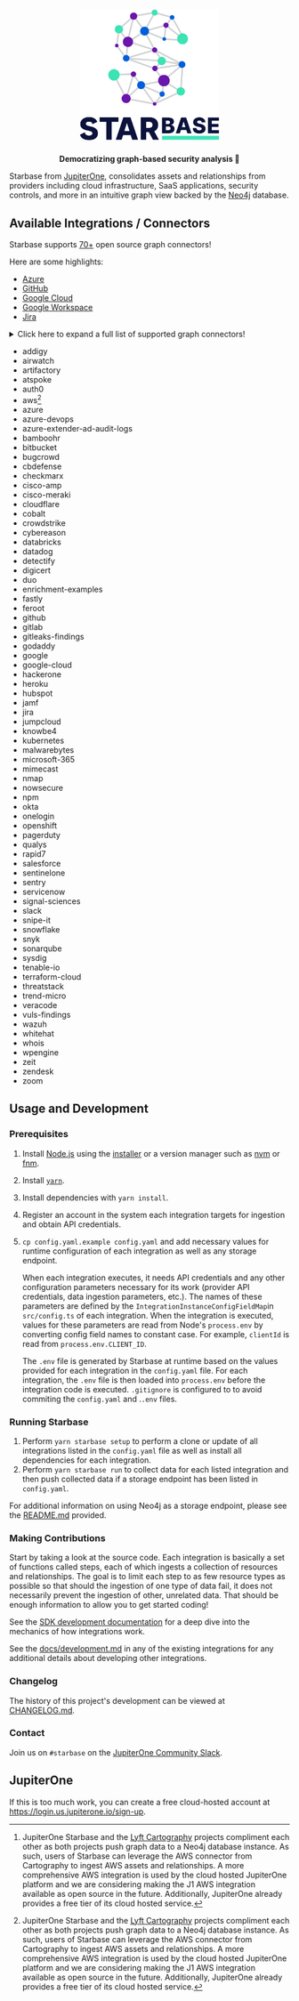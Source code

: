 <h1 align="center">
  <img src="./branding/logo-light-bg.png" alt="Starbase" width="250" />
</h1>

<p align="center">
  <strong>Democratizing graph-based security analysis 🚀</strong>
</p>

Starbase from [JupiterOne](https://jupiterone.com), consolidates assets and relationships from
providers including cloud infrastructure, SaaS applications, security controls,
and more in an intuitive graph view backed by the [Neo4j](https://neo4j.com/) database.

## Available Integrations / Connectors

Starbase supports [70+](https://github.com/jupiterone?q=graph-&type=all&language=&sort=)
open source graph connectors!

Here are some highlights:

- [Azure](https://github.com/jupiterone/graph-azure)
- [GitHub](https://github.com/jupiterone/graph-azure)
- [Google Cloud](https://github.com/jupiterone/graph-azure)
- [Google Workspace](https://github.com/jupiterone/graph-azure)
- [Jira](https://github.com/jupiterone/graph-azure)

<details>
  <summary>Click here to expand a full list of supported graph connectors!</summary>

  - [Addigy](https://github.com/jupiterone/graph-addigy)
  - airwatch
  - artifactory
  - atspoke
  - auth0
  - aws[^1]
  - azure
  - azure-devops
  - azure-extender-ad-audit-logs
  - bamboohr
  - bitbucket
  - bugcrowd
  - cbdefense
  - checkmarx
  - cisco-amp
  - cisco-meraki
  - cloudflare
  - cobalt
  - crowdstrike
  - cybereason
  - databricks
  - datadog
  - detectify
  - digicert
  - duo
  - enrichment-examples
  - fastly
  - feroot
  - github
  - gitlab
  - gitleaks-findings
  - godaddy
  - google
  - google-cloud
  - hackerone
  - heroku
  - hubspot
  - jamf
  - jira
  - jumpcloud
  - knowbe4
  - kubernetes
  - malwarebytes
  - microsoft-365
  - mimecast
  - nmap
  - nowsecure
  - npm
  - okta
  - onelogin
  - openshift
  - pagerduty
  - qualys
  - rapid7
  - salesforce
  - sentinelone
  - sentry
  - servicenow
  - signal-sciences
  - slack
  - snipe-it
  - snowflake
  - snyk
  - sonarqube
  - sysdig
  - tenable-io
  - terraform-cloud
  - threatstack
  - trend-micro
  - veracode
  - vuls-findings
  - wazuh
  - whitehat
  - whois
  - wpengine
  - zeit
  - zendesk
  - zoom
</details>

- addigy
- airwatch
- artifactory
- atspoke
- auth0
- aws[^1]
- azure
- azure-devops
- azure-extender-ad-audit-logs
- bamboohr
- bitbucket
- bugcrowd
- cbdefense
- checkmarx
- cisco-amp
- cisco-meraki
- cloudflare
- cobalt
- crowdstrike
- cybereason
- databricks
- datadog
- detectify
- digicert
- duo
- enrichment-examples
- fastly
- feroot
- github
- gitlab
- gitleaks-findings
- godaddy
- google
- google-cloud
- hackerone
- heroku
- hubspot
- jamf
- jira
- jumpcloud
- knowbe4
- kubernetes
- malwarebytes
- microsoft-365
- mimecast
- nmap
- nowsecure
- npm
- okta
- onelogin
- openshift
- pagerduty
- qualys
- rapid7
- salesforce
- sentinelone
- sentry
- servicenow
- signal-sciences
- slack
- snipe-it
- snowflake
- snyk
- sonarqube
- sysdig
- tenable-io
- terraform-cloud
- threatstack
- trend-micro
- veracode
- vuls-findings
- wazuh
- whitehat
- whois
- wpengine
- zeit
- zendesk
- zoom

[^1]: JupiterOne Starbase and the [Lyft Cartography](https://github.com/lyft/cartography)
    projects compliment each other as both projects push graph data to a Neo4j
    database instance. As such, users of Starbase can leverage the AWS connector
    from Cartography to ingest AWS assets and relationships. A more
    comprehensive AWS integration is used by the cloud hosted JupiterOne
    platform and we are considering making the J1 AWS integration available as
    open source in the future. Additionally, JupiterOne already provides a free
    tier of its cloud hosted service.

## Usage and Development

### Prerequisites

1. Install [Node.js](https://nodejs.org/) using the
   [installer](https://nodejs.org/en/download/) or a version manager such as
   [nvm](https://github.com/nvm-sh/nvm) or [fnm](https://github.com/Schniz/fnm).
2. Install [`yarn`](https://yarnpkg.com/getting-started/install).
3. Install dependencies with `yarn install`.
4. Register an account in the system each integration targets for ingestion and
   obtain API credentials.
5. `cp config.yaml.example config.yaml` and add necessary values for runtime
   configuration of each integration as well as any storage endpoint.

   When each integration executes, it needs API credentials and any other
   configuration parameters necessary for its work (provider API credentials,
   data ingestion parameters, etc.). The names of these parameters are defined
   by the `IntegrationInstanceConfigFieldMap`in `src/config.ts` of each
   integration. When the integration is executed, values for these parameters
   are read from Node's `process.env` by converting config field names to
   constant case. For example, `clientId` is read from `process.env.CLIENT_ID`.

   The `.env` file is generated by Starbase at runtime based on the values
   provided for each integration in the `config.yaml` file. For each
   integration, the `.env` file is then loaded into `process.env` before the
   integration code is executed. `.gitignore` is configured to to avoid
   commiting the `config.yaml` and .`.env` files.

### Running Starbase

1. Perform `yarn starbase setup` to perform a clone or update of all integrations
   listed in the `config.yaml` file as well as install all dependencies for each
   integration.
2. Perform `yarn starbase run` to collect data for each listed integration and
   then push collected data if a storage endpoint has been listed in
   `config.yaml`.

For additional information on using Neo4j as a storage endpoint, please see the
[README.md](docker/README.md) provided.

### Making Contributions

Start by taking a look at the source code. Each integration is basically a set
of functions called steps, each of which ingests a collection of resources and
relationships. The goal is to limit each step to as few resource types as
possible so that should the ingestion of one type of data fail, it does not
necessarily prevent the ingestion of other, unrelated data. That should be
enough information to allow you to get started coding!

See the
[SDK development documentation](https://github.com/JupiterOne/sdk/blob/main/docs/integrations/development.md)
for a deep dive into the mechanics of how integrations work.

See the [docs/development.md](docs/development.md) in any of the existing
integrations for any additional details about developing other integrations.

### Changelog

The history of this project's development can be viewed at
[CHANGELOG.md](CHANGELOG.md).

### Contact

Join us on `#starbase` on the [JupiterOne Community Slack](slack).

## JupiterOne

If this is too much work, you can create a free cloud-hosted account at 
https://login.us.jupiterone.io/sign-up. 

[slack]: https://join.slack.com/t/jupiterone-community/shared_invite/zt-9b0a2htx-m8PmSWMbkjqCzF2dIZiabw